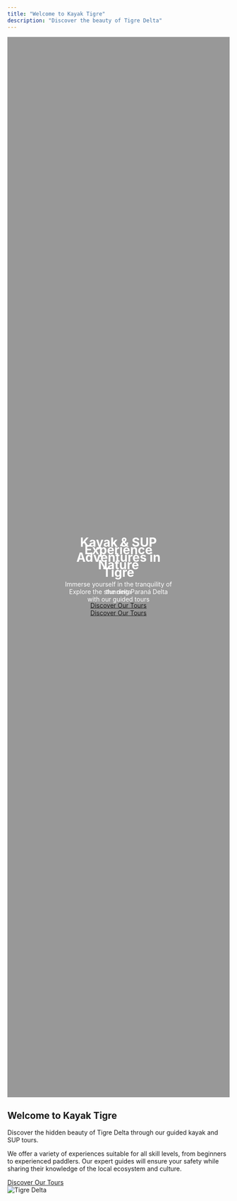 ```yaml
---
title: "Welcome to Kayak Tigre"
description: "Discover the beauty of Tigre Delta"
---
```


<div style="position: relative; height: 60vh; width: 100%; overflow: hidden;">
  <div id="heroCarousel" class="carousel slide" data-bs-ride="carousel">
    <div class="carousel-inner">
      <div class="carousel-item active" style="background: linear-gradient(rgba(0,0,0,0.4), rgba(0,0,0,0.4)), url('https://i.postimg.cc/RV8SnDyf/IMG-20250216-155257-390.jpg'); background-size: cover; background-position: center; height: 60vh;">
        <div style="position: absolute; top: 50%; left: 50%; transform: translate(-50%, -50%); text-align: center; color: white;">
          <h1 class="display-4 fw-bold">Kayak & SUP Adventures in Tigre</h1>
          <p class="lead">Explore the stunning Paraná Delta with our guided tours</p>
          <a href="/en/services/" class="btn btn-primary btn-lg">Discover Our Tours</a>
        </div>
      </div>
      <div class="carousel-item" style="background: linear-gradient(rgba(0,0,0,0.4), rgba(0,0,0,0.4)), url('https://i.postimg.cc/CxH241tf/parana4.jpg'); background-size: cover; background-position: center; height: 60vh;">
        <div style="position: absolute; top: 50%; left: 50%; transform: translate(-50%, -50%); text-align: center; color: white;">
          <h1 class="display-4 fw-bold">Experience Nature</h1>
          <p class="lead">Immerse yourself in the tranquility of the delta</p>
          <a href="/en/services/" class="btn btn-primary btn-lg">Discover Our Tours</a>
        </div>
      </div>
    </div>
    <button class="carousel-control-prev" type="button" data-bs-target="#heroCarousel" data-bs-slide="prev">
      <span class="carousel-control-prev-icon" aria-hidden="true"></span>
      <span class="visually-hidden">Previous</span>
    </button>
    <button class="carousel-control-next" type="button" data-bs-target="#heroCarousel" data-bs-slide="next">
      <span class="carousel-control-next-icon" aria-hidden="true"></span>
      <span class="visually-hidden">Next</span>
    </button>
  </div>
</div>

<div class="container py-5">
  <div class="row">
    <div class="col-md-6">
      <h2>Welcome to Kayak Tigre</h2>
      <p class="lead">Discover the hidden beauty of Tigre Delta through our guided kayak and SUP tours.</p>
      <p>We offer a variety of experiences suitable for all skill levels, from beginners to experienced paddlers. Our expert guides will ensure your safety while sharing their knowledge of the local ecosystem and culture.</p>
      <a href="/en/services/" class="btn btn-outline-primary">Discover Our Tours</a>
    </div>
    <div class="col-md-6">
      <img src="https://i.postimg.cc/xd9XR7Wg/El-R-o-Tigre-desbocando-en-el-R-o-Luj-n-El-Club-de-Regatas-La-Marina-y-de-fondo-todo-el-verde-de-nu.jpg" alt="Tigre Delta" class="img-fluid rounded shadow">
    </div>
  </div>
</div>